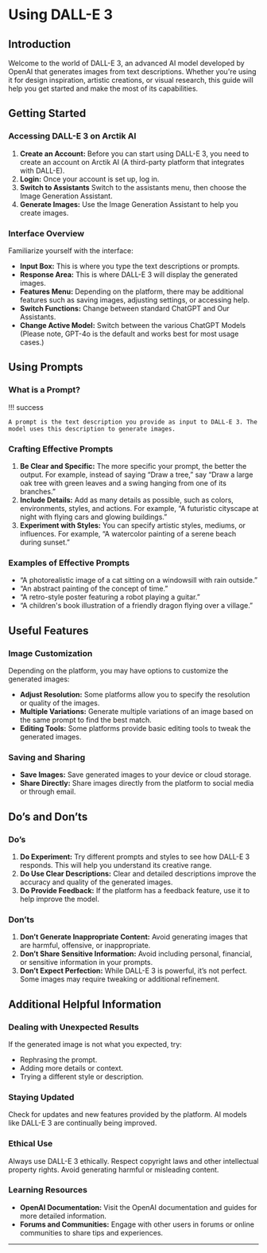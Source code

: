 # Using DALL-E 3

## Introduction

Welcome to the world of DALL-E 3, an advanced AI model developed by OpenAI that generates images from text descriptions. Whether you're using it for design inspiration, artistic creations, or visual research, this guide will help you get started and make the most of its capabilities.

## Getting Started

### Accessing DALL-E 3 on Arctik AI

1. **Create an Account:** Before you can start using DALL-E 3, you need to create an account on Arctik AI (A third-party platform that integrates with DALL-E).
2. **Login:** Once your account is set up, log in.
3. **Switch to Assistants** Switch to the assistants menu, then choose the Image Generation Assistant.
4. **Generate Images:** Use the Image Generation Assistant to help you create images.

### Interface Overview

Familiarize yourself with the interface:

- **Input Box:** This is where you type the text descriptions or prompts.
- **Response Area:** This is where DALL-E 3 will display the generated images.
- **Features Menu:** Depending on the platform, there may be additional features such as saving images, adjusting settings, or accessing help.
- **Switch Functions:** Change between standard ChatGPT and Our Assistants.
- **Change Active Model:** Switch between the various ChatGPT Models (Please note, GPT-4o is the default and works best for most usage cases.)

## Using Prompts

### What is a Prompt?

!!! success

    A prompt is the text description you provide as input to DALL-E 3. The model uses this description to generate images.

### Crafting Effective Prompts

1. **Be Clear and Specific:** The more specific your prompt, the better the output. For example, instead of saying “Draw a tree,” say “Draw a large oak tree with green leaves and a swing hanging from one of its branches.”
2. **Include Details:** Add as many details as possible, such as colors, environments, styles, and actions. For example, “A futuristic cityscape at night with flying cars and glowing buildings.”
3. **Experiment with Styles:** You can specify artistic styles, mediums, or influences. For example, “A watercolor painting of a serene beach during sunset.”

### Examples of Effective Prompts

- “A photorealistic image of a cat sitting on a windowsill with rain outside.”
- “An abstract painting of the concept of time.”
- “A retro-style poster featuring a robot playing a guitar.”
- “A children's book illustration of a friendly dragon flying over a village.”

## Useful Features

### Image Customization

Depending on the platform, you may have options to customize the generated images:
- **Adjust Resolution:** Some platforms allow you to specify the resolution or quality of the images.
- **Multiple Variations:** Generate multiple variations of an image based on the same prompt to find the best match.
- **Editing Tools:** Some platforms provide basic editing tools to tweak the generated images.

### Saving and Sharing

- **Save Images:** Save generated images to your device or cloud storage.
- **Share Directly:** Share images directly from the platform to social media or through email.

## Do’s and Don’ts

### Do’s

1. **Do Experiment:** Try different prompts and styles to see how DALL-E 3 responds. This will help you understand its creative range.
2. **Do Use Clear Descriptions:** Clear and detailed descriptions improve the accuracy and quality of the generated images.
3. **Do Provide Feedback:** If the platform has a feedback feature, use it to help improve the model.

### Don’ts

1. **Don’t Generate Inappropriate Content:** Avoid generating images that are harmful, offensive, or inappropriate.
2. **Don’t Share Sensitive Information:** Avoid including personal, financial, or sensitive information in your prompts.
3. **Don’t Expect Perfection:** While DALL-E 3 is powerful, it’s not perfect. Some images may require tweaking or additional refinement.

## Additional Helpful Information

### Dealing with Unexpected Results

If the generated image is not what you expected, try:
- Rephrasing the prompt.
- Adding more details or context.
- Trying a different style or description.

### Staying Updated

Check for updates and new features provided by the platform. AI models like DALL-E 3 are continually being improved.

### Ethical Use

Always use DALL-E 3 ethically. Respect copyright laws and other intellectual property rights. Avoid generating harmful or misleading content.

### Learning Resources

- **OpenAI Documentation:** Visit the OpenAI documentation and guides for more detailed information.
- **Forums and Communities:** Engage with other users in forums or online communities to share tips and experiences.

---